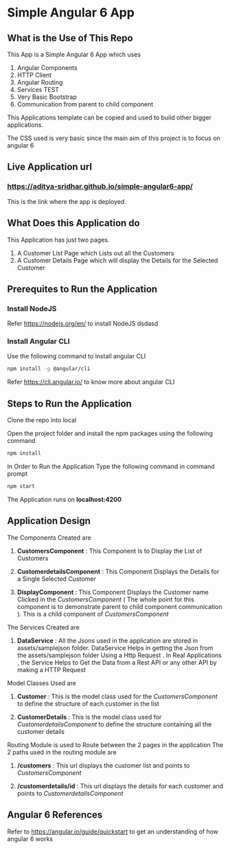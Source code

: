 # Simple Angular 6 App

## What is the Use of This Repo
This App is a Simple Angular 6 App which uses
1. Angular Components
2. HTTP Client
3. Angular Routing
4. Services TEST
5. Very Basic Bootstrap
6. Communication from parent to child component

This Applications template can be copied and used to build other bigger applications.

The CSS used is very basic since the main aim of this project is to focus on angular 6

## Live Application url

### https://aditya-sridhar.github.io/simple-angular6-app/
This is the link where the app is deployed.

## What Does this Application do

This Application has just two pages.
1. A Customer List Page which Lists out all the Customers
2. A Customer Details Page which will display the Details for the Selected Customer


## Prerequites to Run the Application

### Install NodeJS

Refer https://nodejs.org/en/ to install NodeJS   dsdasd

### Install Angular CLI

Use the following command to install angular CLI

```bash
npm install -g @angular/cli
```

Refer https://cli.angular.io/ to know more about angular CLI

## Steps to Run the Application

Clone the repo into local

Open the project folder and install the npm packages using the following command

```bash
npm install
```

In Order to Run the Application Type the following command in command prompt

```bash
npm start
```

The Application runs on **localhost:4200**

## Application Design

The Components Created are

1. **CustomersComponent** : This Component Is to Display the List of Customers

2. **CustomerdetailsComponent** : This Component Displays the Details for a Single Selected Customer

3. **DisplayComponent** : This Component Displays the Customer name Clicked in the *CustomersComponent* ( The whole point for this component is to demonstrate parent to child component communication ). This is a child component of *CustomersComponent*

The Services Created are

1. **DataService** : All the Jsons used in the application are stored in assets/samplejson folder. DataService Helps in getting the Json from the assets/samplejson folder Using a Http Request . In Real Applications , the Service Helps to Get the Data from a Rest API or any other API by making a HTTP Request

Model Classes Used are

1. **Customer** : This is the model class used for the *CustomersComponent* to define the structure of each customer in the list

2. **CustomerDetails** : This is the model class used for *CustomerdetailsComponent* to define the structure containing all the customer details

Routing Module is used to Route between the 2 pages in the application
The 2 paths used in the routing module are

1. **/customers**  : This url displays the customer list and points to *CustomersComponent*

2. **/customerdetails/id** : This url displays the details for each customer and points to *CustomerdetailsComponent*

## Angular 6 References

Refer to https://angular.io/guide/quickstart to get an understanding of how angular 6 works
